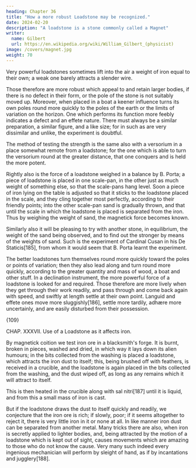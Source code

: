 ```yaml
---
heading: Chapter 36
title: "How a more robust Loadstone may be recognized."
date: 2024-02-20
description: "A loadstone is a stone commonly called a Magnet"
writer:
  name: Gilbert
  url: https://en.wikipedia.org/wiki/William_Gilbert_(physicist)
image: /covers/magnet.jpg
weight: 70
---
```




Very powerful loadstones sometimes lift into the air a weight of iron equal to their own; a weak one barely attracts a slender wire. 

Those therefore are more robust which appeal to and retain larger bodies, if there is no defect in their form, or the pole of the stone is not suitably moved up. Moreover, when placed in a boat a keener influence turns its own poles round more quickly to the poles of the earth or the limits of variation on the horizon. One which performs its function more feebly indicates a defect and an effete nature. There must always be a similar preparation, a similar figure, and a like size; for in such as are very dissimilar and unlike, the experiment is doubtful. 

The method of testing the strength is the same also with a versorium in a place somewhat remote from a loadstone; for the one which is able to turn the versorium round at the greater distance, that one conquers and is held the more potent. 

Rightly also is the force of a loadstone weighed in a balance by B. Porta; a piece of loadstone is placed in one scale-pan, in the other just as much weight of something else, so that the scale-pans hang level. Soon a piece of iron lying on the table is adjusted so that it sticks to the loadstone placed in the scale, and they cling together most perfectly, according to their friendly points; into the other scale-pan sand is gradually thrown, and that until the scale in which the loadstone is placed is separated from the iron. Thus by weighing the weight of sand, the magnetick force becomes known. 

Similarly also it will be pleasing to try with another stone, in equilibrium, the weight of the sand being observed, and to find out the stronger by means of the weights of sand. Such is the experiment of Cardinal Cusan in his De Staticis[185], from whom it would seem that B. Porta learnt the experiment. 

The better loadstones turn themselves round more quickly toward the poles or points of variation; then they also lead along and turn round more quickly, according to the greater quantity and mass of wood, a boat and other stuff. In a declination instrument, the more powerful force of a loadstone is looked for and required. Those therefore are more lively when they get through their work readily, and pass through and come back again with speed, and swiftly at length settle at their own point. Languid and effete ones move more sluggishly[186], settle more tardily, adhære more uncertainly, and are easily disturbed from their possession.



{109}

CHAP. XXXVII. Use of a Loadstone as it affects iron.

By magnetick coition we test iron ore in a blacksmith's forge. It is burnt, broken in pieces, washed and dried, in which way it lays down its alien humours; in the bits collected from the washing is placed a loadstone, which attracts the iron dust to itself; this, being brushed off with feathers, is received in a crucible, and the loadstone is again placed in the bits collected from the washing, and the dust wiped off, as long as any remains which it will attract to itself. 

This is then heated in the crucible along with sal nitri[187] until it is liquid, and from this a small mass of iron is cast. 

But if the loadstone draws the dust to itself quickly and readily, we conjecture that the iron ore is rich; if slowly, poor; if it seems altogether to reject it, there is very little iron in it or none at all. In like manner iron dust can be separated from another metal. Many tricks there are also, when iron is secretly applied to lighter bodies, and, being attracted by the motion of a loadstone which is kept out of sight, causes movements which are amazing to those who do not know the cause. Very many such indeed every ingenious mechanician will perform by sleight of hand, as if by incantations and jugglery[188].



